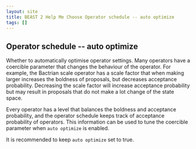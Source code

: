 ```yaml
---
layout: site
title: BEAST 2 Help Me Choose Operator schedule -- auto optimize
tags: []
---
```


## Operator schedule -- auto optimize

Whether to automatically optimise operator settings.
Many operators have a coercible parameter that changes the behaviour of the operator.
For example, the Bactrian scale operator has a scale factor that when making larger increases the boldness of proposals, but decreases acceptance probability.
Decreasing the scale factor will increase acceptance probability but may result in proposals that do not make a lot change of the state space.

Every operator has a level that balances the boldness and acceptance probability, and the operator schedule keeps track of acceptance probability of operators.
This information can be used to tune the coercible parameter when `auto optimize` is enabled.

It is recommended to keep `auto optimize` set to true.
